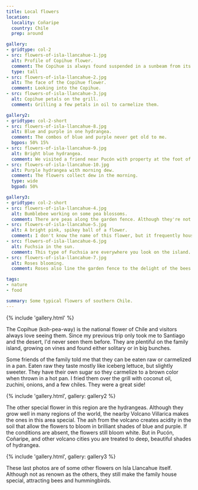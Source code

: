 ```yaml
---
title: Local flowers
location:
  locality: Coñaripe
  country: Chile
  prep: around

gallery:
- gridtype: col-2
- src: flowers-of-isla-llancahue-1.jpg
  alt: Profile of Copihue flower.
  comment: The Copihue is always found suspended in a sunbeam from its vine. It looks like a long bell when spotted from far away.
  type: tall
- src: flowers-of-isla-llancahue-2.jpg
  alt: The face of the Copihue flower.
  comment: Looking into the Copihue.
- src: flowers-of-isla-llancahue-3.jpg
  alt: Copihue petals on the grill.
  comment: Grilling a few petals in oil to carmelize them.

gallery2:
- gridtype: col-2-short
- src: flowers-of-isla-llancahue-8.jpg
  alt: Blue and purple in one hydrangea.
  comment: The combos of blue and purple never get old to me.
  bgpos: 50% 15%
- src: flowers-of-isla-llancahue-9.jpg
  alt: Bright blue hydrangea.
  comment: We visited a friend near Pucón with property at the foot of the volcano. The hydrangea are the most intense blue imaginable!
- src: flowers-of-isla-llancahue-10.jpg
  alt: Purple hydrangea with morning dew.
  comment: The flowers collect dew in the morning.
  type: wide
  bgpad: 50%

gallery3:
- gridtype: col-2-short
- src: flowers-of-isla-llancahue-4.jpg
  alt: Bumblebee working on some pea blossoms.
  comment: There are peas along the garden fence. Although they're not very good to eat, they provide food for the bees, which in turn provide us with honey.
- src: flowers-of-isla-llancahue-5.jpg
  alt: A bright pink, spikey ball of a flower.
  comment: I don't know the name of this flower, but it frequently houses small spiders that spin a web between the betals.
- src: flowers-of-isla-llancahue-6.jpg
  alt: Fuchsia in the sun.
  comment: This type of Fuchsia are everywhere you look on the island. It's the only type we have, but there are other varieties near the neighbors.
- src: flowers-of-isla-llancahue-7.jpg
  alt: Roses blooming.
  comment: Roses also line the garden fence to the delight of the bees.

tags:
- nature
- food

summary: Some typical flowers of southern Chile.
---
```


{% include 'gallery.html' %}

The Copihue (koh-pea-way) is the national flower of Chile and visitors always love seeing them. Since my previous trip only took me to Santiago and the desert, I'd never seen them before. They are plentiful on the family island, growing on vines and found either solitary or in big bunches.

Some friends of the family told me that they can be eaten raw or carmelized in a pan. Eaten raw they taste mostly like iceberg lettuce, but slightly sweeter. They have their own sugar so they carmelize to a brown color when thrown in a hot pan. I fried them over the grill with coconut oil, zuchini, onions, and a few chiles. They were a great side!

{% include 'gallery.html', gallery: gallery2 %}

The other special flower in this region are the hydrangeas. Although they grow well in many regions of the world, the nearby Volcano Villarica makes the ones in this area special. The ash from the volcano creates acidity in the soil that allow the flowers to bloom in brilliant shades of blue and purple. If the conditions are absent, the flowers still bloom white. But in Pucón, Coñaripe, and other volcano cities you are treated to deep, beautiful shades of hydrangea.

{% include 'gallery.html', gallery: gallery3 %}

These last photos are of some other flowers on Isla Llancahue itself. Although not as renown as the others, they still make the family house special, attracting bees and hummingbirds.
